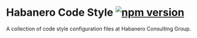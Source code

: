 # Habanero Code Style [![npm version](https://badge.fury.io/js/habanero-code-style.svg)](https://badge.fury.io/js/habanero-code-style)

A collection of code style configuration files at Habanero Consulting Group.
